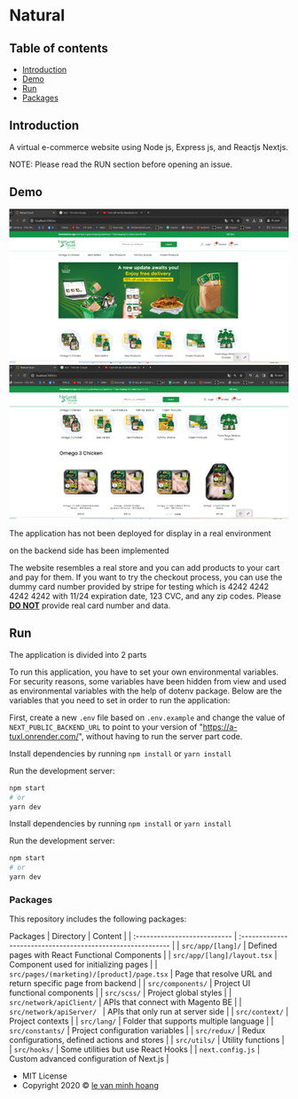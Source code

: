 # Natural

## Table of contents

- [Introduction](#introduction)
- [Demo](#demo)
- [Run](#run)
- [Packages](#Packages)

## Introduction

A virtual e-commerce website using Node js, Express js, and Reactjs Nextjs.

NOTE: Please read the RUN section before opening an issue.

## Demo

![demo image](demo1.png)
![demo image](demo2.png)

The application has not been deployed for display in a real environment

on the backend side has been implemented

The website resembles a real store and you can add products to your cart and pay for them. If you want to try the checkout process, you can use the dummy card number provided by stripe for testing which is 4242 4242 4242 4242 with 11/24 expiration date, 123 CVC, and any zip codes. Please <u><b>DO NOT</b></u> provide real card number and data.

## Run

The application is divided into 2 parts

To run this application, you have to set your own environmental variables. For security reasons, some variables have been hidden from view and used as environmental variables with the help of dotenv package. Below are the variables that you need to set in order to run the application:

First, create a new `.env` file based on `.env.example` and change the value of `NEXT_PUBLIC_BACKEND_URL` to point to your version of "https://a-tuxl.onrender.com/", without having to run the server part code.

Install dependencies by running `npm install` or `yarn install`

Run the development server:

```bash
npm start
# or
yarn dev
```

Install dependencies by running `npm install` or `yarn install`

Run the development server:

```bash
npm start
# or
yarn dev
```

### Packages

This repository includes the following packages:

Packages
| Directory | Content |
| :--------------------------- | :---------------------------------------------------------- |
| `src/app/[lang]/` | Defined pages with React Functional Components |
| `src/app/[lang]/layout.tsx` | Component used for initializing pages |
| `src/pages/(marketing)/[product]/page.tsx` | Page that resolve URL and return specific page from backend |
| `src/components/` | Project UI functional components |
| `src/scss/` | Project global styles |
| `src/network/apiClient/` | APIs that connect with Magento BE |
| `src/network/apiServer/ ` | APIs that only run at server side |
| `src/context/` | Project contexts |
| `src/lang/` | Folder that supports multiple language |
| `src/constants/` | Project configuration variables |
| `src/redux/` | Redux configurations, defined actions and stores |
| `src/utils/` | Utility functions |
| `src/hooks/` | Some utilities but use React Hooks |
| `next.config.js` | Custom advanced configuration of Next.js |

- MIT License
- Copyright 2020 © [le van minh hoang](https://github.com/thanhmin34)
